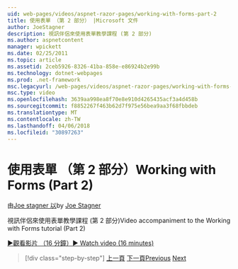 ```yaml
---
uid: web-pages/videos/aspnet-razor-pages/working-with-forms-part-2
title: 使用表單 （第 2 部分） |Microsoft 文件
author: JoeStagner
description: 視訊伴侶來使用表單教學課程 (第 2 部分)
ms.author: aspnetcontent
manager: wpickett
ms.date: 02/25/2011
ms.topic: article
ms.assetid: 2ceb5926-8326-41ba-858e-e86924b2e99b
ms.technology: dotnet-webpages
ms.prod: .net-framework
msc.legacyurl: /web-pages/videos/aspnet-razor-pages/working-with-forms-part-2
msc.type: video
ms.openlocfilehash: 3639aa998ea8f70e8e910d4265435acf3a4d458b
ms.sourcegitcommit: f8852267f463b62d7f975e56bea9aa3f68fbbdeb
ms.translationtype: MT
ms.contentlocale: zh-TW
ms.lasthandoff: 04/06/2018
ms.locfileid: "30897263"
---
```

<a name="working-with-forms-part-2"></a><span data-ttu-id="2fdf2-103">使用表單 （第 2 部分）</span><span class="sxs-lookup"><span data-stu-id="2fdf2-103">Working with Forms (Part 2)</span></span>
====================
<span data-ttu-id="2fdf2-104">由[Joe stagner 以](https://github.com/JoeStagner)</span><span class="sxs-lookup"><span data-stu-id="2fdf2-104">by [Joe Stagner](https://github.com/JoeStagner)</span></span>

<span data-ttu-id="2fdf2-105">視訊伴侶來使用表單教學課程 (第 2 部分)</span><span class="sxs-lookup"><span data-stu-id="2fdf2-105">Video accompaniment to the Working with Forms tutorial (Part 2)</span></span>

[<span data-ttu-id="2fdf2-106">&#9654;觀看影片 （16 分鐘）</span><span class="sxs-lookup"><span data-stu-id="2fdf2-106">&#9654; Watch video (16 minutes)</span></span>](https://channel9.msdn.com/Blogs/ASP-NET-Site-Videos/working-with-forms-part-2)

> [!div class="step-by-step"]
> <span data-ttu-id="2fdf2-107">[上一頁](working-with-forms-part-1.md)
> [下一頁](working-with-data-part-1.md)</span><span class="sxs-lookup"><span data-stu-id="2fdf2-107">[Previous](working-with-forms-part-1.md)
[Next](working-with-data-part-1.md)</span></span>
